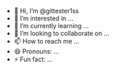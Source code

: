- 👋 Hi, I’m @gittester1ss
- 👀 I’m interested in ...
- 🌱 I’m currently learning ...
- 💞️ I’m looking to collaborate on ...
- 📫 How to reach me ...
- 😄 Pronouns: ...
- ⚡ Fun fact: ...

<!---
gittester1ss/gittester1ss is a ✨ special ✨ repository because its `README.md` (this file) appears on your GitHub profile.
You can click the Preview link to take a look at your changes.
--->
